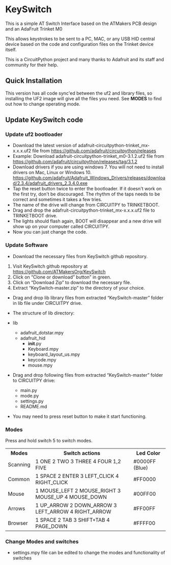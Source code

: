 # KeySwitch
This is a simple AT Switch Interface based on the ATMakers PCB design and an AdaFruit Trinket M0

This allows keystrokes to be sent to a PC, MAC, or any USB HID central device based on the code and configuration files
on the Trinket device itself.

This is a CircuitPython project and many thanks to Adafruit and its staff and community for their help.

## Quick Installation

This version has all code sync'ed between the uf2 and library files, so installing the UF2 image will give all the files you need. See **MODES** to find out how to change operating mode.

## Update KeySwitch code

### Update uf2 bootloader

*	Download the latest version of adafruit-circuitpython-trinket_mx-x.x.x.uf2 file from https://github.com/adafruit/circuitpython/releases
*	Example: Download adafruit-circuitpython-trinket_m0-3.1.2.uf2 file from https://github.com/adafruit/circuitpython/releases/tag/3.1.2 
*	Download drivers if you are using windows 7. You will not need to install drivers on Mac, Linux or Windows 10. https://github.com/adafruit/Adafruit_Windows_Drivers/releases/download/2.3.4/adafruit_drivers_2.3.4.0.exe 
*	Tap the reset button twice to enter the bootloader. If it doesn't work on the first try, don't be discouraged. The rhythm of the taps needs to be correct and sometimes it takes a few tries.
*	The name of the drive will change from CIRCUITPY to TRINKETBOOT.
*	Drag and drop the adafruit-circuitpython-trinket_mx-x.x.x.uf2 file to TRINKETBOOT drive.
*	The lights should flash again, BOOT will disappear and a new drive will show up on your computer called CIRCUITPY.
*	Now you can just change the code.

### Update Software 

*	Download the necessary files from KeySwitch github repository.
  1. Visit KeySwitch github repository at https://github.com/ATMakersOrg/KeySwitch
  2. Click on “Clone or download” button” in green.
  3. Click on “Download Zip” to download the necessary file.
  4. Extract “KeySwitch-master.zip” to the directory of your choice.
*	Drag and drop lib library files from extracted “KeySwitch-master” folder in lib file under CIRCUITPY drive. 

*	The structure of lib directory:
* lib
  * adafruit_dotstar.mpy
  * adafruit_hid   
    * __init__.py
    * Keyboard.mpy
    * keyboard_layout_us.mpy
    * keycode.mpy
    * mouse.mpy   
* Drag and drop following files from extracted “KeySwitch-master” folder to CIRCUITPY drive:

  * main.py
  * mode.py
  * settings.py
  * README.md

*	You may need to press reset button to make it start functioning.

### Modes

Press and hold switch 5 to switch modes.

 <table style="width:100%">
  <tr>
    <th>Modes</th>
    <th>Switch actions</th>
    <th>Led Color</th>
  </tr>
    <tr>
    <td>Scanning</td>
<td>1 ONE
2 TWO
3 THREE
4 FOUR
1,2 FIVE
</td>
    <td>#0000FF (Blue)</td>
  </tr>
  <tr>
    <td>Common</td>
<td>1 SPACE
2 ENTER
3 LEFT_CLICK
4 RIGHT_CLICK
</td>
    <td>#FF0000</td>
  </tr>
  <tr>
    <td>Mouse</td>
<td>1 MOUSE_LEFT
2 MOUSE_RIGHT
3 MOUSE_UP
4 MOUSE_DOWN
</td>
    <td>#00FF00</td>
  </tr>
  <tr>
    <td>Arrows</td>
<td>1 UP_ARROW
2 DOWN_ARROW
3 LEFT_ARROW
4 RIGHT_ARROW
</td>
    <td>#FF00FF</td>
  </tr>
  <tr>
    <td>Browser</td>
<td>1 SPACE
2 TAB
3 SHIFT+TAB
4 PAGE_DOWN
</td>
    <td>#FFFF00</td>
  </tr>
</table> 

### Change Modes and switches 
*	settings.mpy file can be edited to change the modes and functionality of switches 
